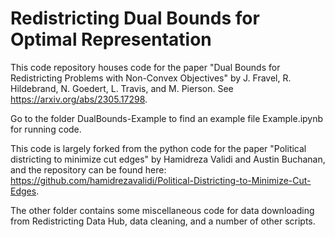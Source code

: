 # Redistricting Dual Bounds for Optimal Representation
 This code repository houses code for the paper "Dual Bounds for Redistricting Problems with Non-Convex Objectives" by J. Fravel, R. Hildebrand,  N. Goedert, L. Travis, and M. Pierson.  See https://arxiv.org/abs/2305.17298.
 
 Go to the folder DualBounds-Example to find an example file Example.ipynb for running code.

 This code is largely forked from the python code for the paper "Political districting to minimize cut edges" by Hamidreza Validi and Austin Buchanan, and the repository can be found here: https://github.com/hamidrezavalidi/Political-Districting-to-Minimize-Cut-Edges.

 The other folder contains some miscellaneous code for data downloading from Redistricting Data Hub, data cleaning, and a number of other scripts.
